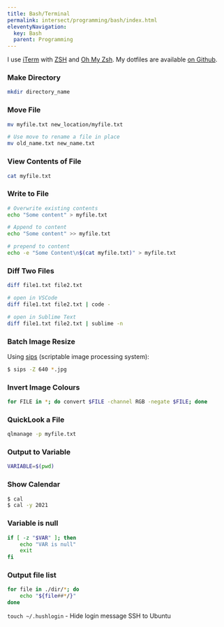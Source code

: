```yaml
---
title: Bash/Terminal
permalink: intersect/programming/bash/index.html
eleventyNavigation:
  key: Bash
  parent: Programming
---
```


I use [iTerm](https://iterm2.com) with [ZSH](https://www.zsh.org) and [Oh My Zsh](https://ohmyz.sh). My dotfiles are available [on Github](https://github.com/rknightuk/dotfiles). 


### Make Directory

```bash
mkdir directory_name
```

### Move File

```bash
mv myfile.txt new_location/myfile.txt

# Use move to rename a file in place
mv old_name.txt new_name.txt
```

### View Contents of File

```bash
cat myfile.txt
```

### Write to File

```bash
# Overwrite existing contents
echo "Some content" > myfile.txt

# Append to content
echo "Some content" >> myfile.txt

# prepend to content
echo -e "Some Content\n$(cat myfile.txt)" > myfile.txt 
```

### Diff Two Files

```bash
diff file1.txt file2.txt

# open in VSCode
diff file1.txt file2.txt | code -

# open in Sublime Text
diff file1.txt file2.txt | sublime -n
```

### Batch Image Resize

Using [sips](https://ss64.com/osx/sips.html) (scriptable image processing system):

```bash
$ sips -Z 640 *.jpg
```

### Invert Image Colours

```bash
for FILE in *; do convert $FILE -channel RGB -negate $FILE; done
```

### QuickLook a File

```bash
qlmanage -p myfile.txt
```

### Output to Variable

```bash
VARIABLE=$(pwd)
```

### Show Calendar

```bash
$ cal
$ cal -y 2021
```

### Variable is null

```bash
if [ -z "$VAR" ]; then
    echo "VAR is null"
    exit
fi
```

### Output file list

```bash
for file in ./dir/*; do
    echo "${file##*/}"
done
```

`touch ~/.hushlogin` - Hide login message SSH to Ubuntu